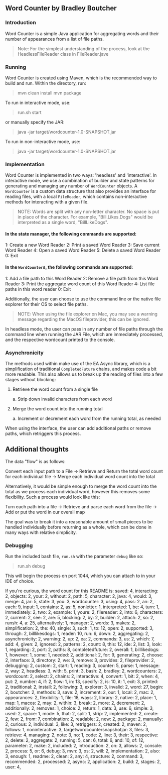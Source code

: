 ## Word Counter by Bradley Boutcher

### Introduction
Word Counter is a simple Java application for aggregating words and their number of appearances from a list of file paths.
> Note: For the simplest understanding of the process, look at the HeadlessFileReader class in FileReader.jave

### Running
Word Counter is created using Maven, which is the recommended way to build and run. Within the directory, run:
> mvn clean install
> mvn package

To run in interactive mode, use:
> run.sh start

or manually specify the JAR:

> java -jar target/wordcounter-1.0-SNAPSHOT.jar

To run in non-interactive mode, use: 
> java -jar target/wordcounter-1.0-SNAPSHOT.jar <File Paths...>

### Implementation
Word Counter is implemented in two ways: 'headless' and 'interactive'. In interactive mode, we use a combination of builder and state patterns for generating and managing any number of `WordCounter` objects. A `WordCounter` is a custom data structure that also provides an interface for reading files, with a local `FileReader`, which contains non-interactive methods for interacting with a  given file.

> NOTE: Words are split with any non-letter character. No space is put in place of the character. For example, "Bill.Likes.Dogs" would be interpreted as a single word, "BillLikeDogs".

#### In the state manager, the following commands are supported:
1: Create a new Word Reader
2: Print a saved Word Reader
3: Save current Word Reader
4: Open a saved Word Reader
5: Delete a saved Word Reader
0: Exit

#### In the `WordCounter`s, the following commands are supported: 
1: Add a file path to this Word Reader 
2: Remove a file path from this Word Reader
3: Print the aggregate word count of this Word Reader
4: List file paths in this word reader
0: Exit

Additionally, the user can choose to use the command line or the native file explorer for their OS to select file paths.
> NOTE: When using the file explorer on Mac, you may see a warning message regarding the MacOS fileprovider, this can be ignored.

In headless mode, the user can pass in any number of file paths through the command line when running the JAR File, which are immediately processed, and the respective wordcount printed to the console.

### Asynchronicity 
The methods used within make use of the EA Async library, which is a simplification of traditional `CompletedFuture` chains, and makes code a bit more readable. This also allows us to break up the reading of files into a few stages without blocking:

1. Retrieve the word count from a single file
    
    a. Strip down invalid characters from each word

2. Merge the word count into the running total
    
    a. Increment or decrement each word from the running total, as needed

When using the interface, the user can add additional paths or remove paths, which retriggers this process.

## Additional thoughts
The data "flow" is as follows:

Convert each input path to a File -> Retrieve and Return the total word count for each individual file -> Merge each individual word count into the total

Alternatively, it would be simple enough to merge the word count into the total as we process each individual word, however this removes some flexibility. Such a process would look like this:

Turn each path into a file -> Retrieve and parse each word from the file ->  Add or put the word in our overall map

The goal was to break it into a reasonable amount of small pieces to be handled individually before returning as a whole, which can be done in many ways with relative simplicity.

### Debugging
Run the included bash file, `run.sh` with the parameter `debug` like so:
> run.sh debug

This will begin the process on port 1044, which you can attach to in your IDE of choice.

If you're curious, the word count for this README is:
saved: 4,
interacting: 2,
objects: 2,
your: 2,
without: 2,
path: 5,
character: 2,
java: 4,
would: 3,
merge: 4,
jar: 5,
state: 3,
you: 3,
wordcounter: 3,
using: 4,
pass: 2,
an: 2,
each: 9,
input: 1,
contains: 2,
as: 5,
nonletter: 1,
interpreted: 1,
be: 4,
turn: 1,
immediately: 2,
two: 2,
example: 1,
youre: 2,
filereader: 2,
into: 6,
characters: 2,
current: 2,
see: 2,
are: 5,
blocking: 2,
by: 2,
builder: 2,
attach: 2,
so: 2,
runsh: 4,
a: 25,
alternatively: 1,
manager: 2,
words: 3,
makes: 2,
simplification: 2,
the: 40,
single: 3,
such: 1,
to: 12,
open: 2,
supported: 3,
through: 2,
billlikesdogs: 1,
reader: 10,
run: 6,
down: 2,
aggregating: 2,
asynchronicity: 2,
warning: 2,
up: 2,
ea: 2,
commands: 3,
us: 2,
which: 7,
add: 4,
given: 2,
ignored: 2,
patterns: 2,
count: 8,
this: 12,
ide: 2,
list: 3,
look: 1,
regarding: 2,
port: 2,
paths: 8,
completedfuture: 2,
overall: 1,
billlikedogs: 1,
however: 1,
some: 1,
needed: 2,
additional: 2,
for: 9,
generating: 2,
choose: 2,
interface: 3,
directory: 2,
we: 3,
remove: 3,
provides: 2,
fileprovider: 2,
debugging: 2,
custom: 2,
start: 1,
reading: 3,
counter: 5,
parse: 1,
message: 2,
way: 2,
headless: 3,
with: 5,
print: 3,
bash: 2,
bradley: 2,
wordcounters: 2,
wordcount: 2,
select: 2,
chains: 2,
interactive: 4,
convert: 1,
bit: 2,
when: 4,
put: 2,
number: 4,
if: 2,
flow: 1,
in: 13,
specify: 2,
is: 10,
it: 1,
exit: 3,
printed: 2,
traditional: 2,
install: 2,
following: 3,
explorer: 3,
invalid: 2,
word: 27,
begin: 2,
boutcher: 2,
methods: 3,
save: 2,
increment: 2,
our: 1,
local: 2,
mac: 2,
appearances: 2,
flexibility: 1,
file: 18,
ways: 2,
library: 2,
native: 2,
place: 1,
map: 1,
macos: 2,
may: 2,
within: 3,
break: 2,
more: 2,
decrement: 2,
additionally: 2,
removes: 1,
choice: 2,
return: 1,
data: 3,
use: 6,
simple: 3,
used: 2,
space: 1,
mode: 5,
that: 2,
split: 1,
strip: 2,
implemented: 2,
create: 2,
few: 2,
from: 7,
combination: 2,
readable: 2,
new: 2,
package: 2,
manually: 2,
curious: 2,
individual: 3,
like: 3,
retriggers: 2,
created: 2,
maven: 2,
follows: 1,
noninteractive: 3,
targetwordcountersnapshotjar: 3,
files: 3,
retrieve: 4,
managing: 2,
note: 3,
no: 1,
code: 2,
line: 3,
their: 3,
respective: 2,
delete: 2,
aggregate: 2,
running: 5,
can: 6,
total: 6,
and: 10,
of: 12,
parameter: 2,
make: 2,
included: 2,
introduction: 2,
on: 3,
allows: 2,
console: 2,
process: 5,
or: 6,
debug: 3,
mvn: 3,
os: 2,
will: 2,
implementation: 2,
also: 3,
enough: 1,
readme: 2,
clean: 2,
any: 4,
structure: 2,
command: 3,
recommended: 2,
processed: 2,
async: 2,
application: 2,
build: 2,
stages: 2,
user: 4,
